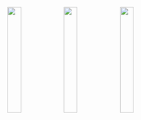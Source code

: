 <img width="25%" src="https://user-images.githubusercontent.com/31420144/100648205-35b14e00-3373-11eb-9bdf-205625cd3015.png"></img> 
<img width="25%" src="https://user-images.githubusercontent.com/31420144/100648223-3a760200-3373-11eb-9590-fc81ace59a31.png"></img> 
<img width="25%" src="https://user-images.githubusercontent.com/31420144/100648237-3e098900-3373-11eb-8665-1e38d8bccbe9.png"></img>
